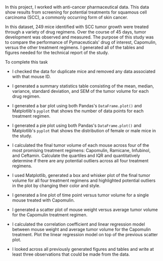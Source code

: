 
In this project, I worked with anti-cancer pharmaceutical data. This data show results from screening for potential treatments for squamous cell carcinoma (SCC), a commonly occurring form of skin cancer.

In this dataset, 249 mice identified with SCC tumor growth were treated through a variety of drug regimens. Over the course of 45 days, tumor development was observed and measured. The purpose of this study was to compare the performance of Pymaceuticals' drug of interest, Capomulin, versus the other treatment regimens. I generated all of the tables and figures needed for the technical report of the study.


To complete this task 

* I checked the data for duplicate mice and removed any data associated with that mouse ID.

* I generated a summary statistics table consisting of the mean, median, variance, standard deviation, and SEM of the tumor volume for each drug regimen.

* I generated a bar plot using both Pandas's `DataFrame.plot()` and Matplotlib's `pyplot` that shows the number of data points for each treatment regimen.

* I generated a pie plot using both Pandas's `DataFrame.plot()` and Matplotlib's `pyplot` that shows the distribution of female or male mice in the study.


* I calculated the final tumor volume of each mouse across four of the most promising treatment regimens: Capomulin, Ramicane, Infubinol, and Ceftamin. Calculate the quartiles and IQR and quantitatively determine if there are any potential outliers across all four treatment regimens.

* I used Matplotlib, generated a box and whisker plot of the final tumor volume for all four treatment regimens and highlighted potential outliers in the plot by changing their color and style.

* I generated a line plot of time point versus tumor volume for a single mouse treated with Capomulin.

* I generated a scatter plot of mouse weight versus average tumor volume for the Capomulin treatment regimen.

* I calculated the correlation coefficient and linear regression model between mouse weight and average tumor volume for the Capomulin treatment. Plot the linear regression model on top of the previous scatter plot.

* I looked across all previously generated figures and tables and write at least three observations that could be made from the data. 


